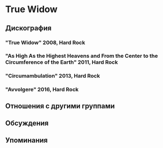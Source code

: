 # True Widow



## Дискография

### "True Widow" 2008, Hard Rock



### "As High As the Highest Heavens and From the Center to the Circumference of the Earth" 2011, Hard Rock



### "Circumambulation" 2013, Hard Rock



### "Avvolgere" 2016, Hard Rock




## Отношения с другими группами


## Обсуждения


## Упоминания

